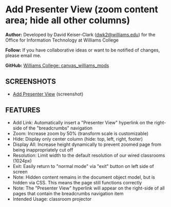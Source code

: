 # Add Presenter View (zoom content area; hide all other columns)

**Author:** Developed by David Keiser-Clark (dwk2@williams.edu) for the Office for Information Technology at Williams College

**Follow:** If you have collaborative ideas or want to be notified of changes, please email me.

**GitHub:** [Williams College: canvas_williams_mods](https://github.com/williamscollege/canvas_williams_mods)

## SCREENSHOTS

 - [Add Presenter View](http://www.screencast.com/t/mclVJfL28 "Add Presenter View") (screenshot)

## FEATURES

 - Add Link: Automatically insert a "Presenter View" hyperlink on the right-side of the "breadcrumbs" navigation
 - Zoom: Increase zoom by 50% (transform scale is customizable)
 - Hide: Display only center column (hide: top, left, right, footer)
 - Display All: Increase height dynamically to prevent zoomed page from being inappropriately cut off
 - Resolution: Limit width to the default resolution of our wired classrooms (1024px)
 - Exit: Easily return to "normal mode" via "exit" button on left side of screen
 - Note: Hidden content remains in the document object model, but is hidden via CSS. This means the page still functions correctly
 - Note: The "Presenter View" hyperlink will appear on the right-side of all pages that contain the breadcrumbs navigation item
 - Intended Usage: classroom projector
